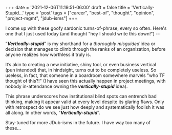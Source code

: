 +++
date = '2021-12-06T11:19:51-06:00'
draft = false
title = 'Vertically-Stupid...'
type = 'post'
tags = ["career", "best-of", "thought", "opinion", "project-mgmt", "jdub-isms"]
+++

I come up with these goofy sardonic turns-of-phrase, every so often.  Here's one that I just used today (and thought "hey I should write this down!") -- <br />

“***Vertically-stupid***” is my shorthand for a *thoroughly misguided* idea or decision that manages to climb through the ranks of an organization, before anyone realizes how worthless it truly is. <br />

It’s akin to creating a new initiative, shiny tool, or even business vertical (pun intended) that, in hindsight, turns out to be completely useless.  So useless, in fact, that someone in a boardroom somewhere marvels "who TF thought of this?!" (I have seen this actually happen in project meetings, with nobody in-attendance owning the ***vertically-stupid*** idea).  <br />

This phrase underscores how institutional blind spots can entrench bad thinking, making it appear valid at every level despite its glaring flaws. Only with retrospect do we see just how deeply and systematically foolish it was all along.  In other words, “***Vertically-stupid***”.

Stay-tuned for more JDub-isms in the future.  I have way too many of these...